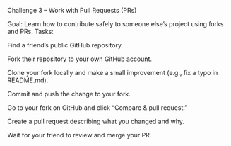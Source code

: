 Challenge 3 – Work with Pull Requests (PRs)

Goal: Learn how to contribute safely to someone else’s project using forks and PRs.
Tasks:

Find a friend’s public GitHub repository.

Fork their repository to your own GitHub account.

Clone your fork locally and make a small improvement (e.g., fix a typo in README.md).

Commit and push the change to your fork.

Go to your fork on GitHub and click “Compare & pull request.”

Create a pull request describing what you changed and why.

Wait for your friend to review and merge your PR.